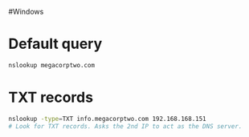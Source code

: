 #Windows

# Default query

```sh
nslookup megacorptwo.com
```

# TXT records

```sh
nslookup -type=TXT info.megacorptwo.com 192.168.168.151
# Look for TXT records. Asks the 2nd IP to act as the DNS server.
```
